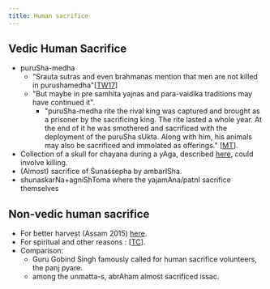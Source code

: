 ```yaml
---
title: Human sacrifice
---
```


## Vedic Human Sacrifice
- puruSha-medha
    - "Srauta sutras and even brahmanas mention that men are not killed in purushamedha"\[[TW17](https://twitter.com/blog_supplement/status/849800893201612800)\]
    - "But maybe in pre samhita yajnas and para-vaidika traditions may have continued it".
        - "puruSha-medha rite the rival king was captured and brought as a prisoner by the sacrificing king. The rite lasted a whole year. At the end of it he was smothered and sacrificed with the deployment of the puruSha sUkta. Along with him, his animals may also be sacrificed and immolated as offerings." \[[MT](https://manasataramgini.wordpress.com/2003/08/11/vedic-human-sacrifice/)\].
- Collection of a skull for chayana during a yAga, described [here](../violence/), could involve killing.
- (Almost) sacrifice of Śunaśśepha by ambarISha.
- shunaskarNa+agniShToma where the yajamAna/patnI sacrifice themselves


## Non-vedic human sacrifice
- For better harvest (Assam 2015) [here](http://www.ibtimes.co.uk/india-man-beheaded-suspected-sacrifice-better-harvest-1504156).
- For spiritual and other reasons : \[[TC](http://i.imgur.com/Y3wLB0B.png)\].
- Comparison:
    - Guru Gobind Singh famously called for human sacrifice volunteers, the panj pyare.
    - among the unmatta-s, abrAham almost sacrificed issac.
